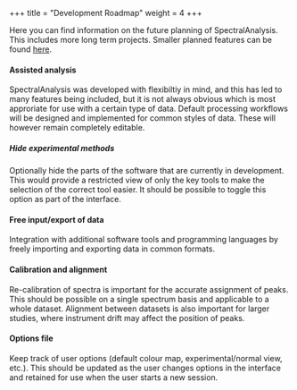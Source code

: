 +++
title = "Development Roadmap"
weight = 4
+++

Here you can find information on the future planning of SpectralAnalysis. This includes more long term projects. Smaller planned features can be found [here](https://github.com/alanrace/spectralanalysis/issues).

#### Assisted analysis
SpectralAnalysis was developed with flexibiltiy in mind, and this has led to many features being included, but it is not always obvious which is most approriate for use with a certain type of data. Default processing workflows will be designed and implemented for common styles of data. These will however remain completely editable.


##### Hide experimental methods
Optionally hide the parts of the software that are currently in development. This would provide a restricted view of only the key tools to make the selection of the correct tool easier. It should be possible to toggle this option as part of the interface.

#### Free input/export of data
Integration with additional software tools and programming languages by freely importing and exporting data in common formats.

#### Calibration and alignment
Re-calibration of spectra is important for the accurate assignment of peaks. This should be possible on a single spectrum basis and applicable to a whole dataset. Alignment between datasets is also important for larger studies, where instrument drift may affect the position of peaks.

#### Options file
Keep track of user options (default colour map, experimental/normal view, etc.). This should be updated as the user changes options in the interface and retained for use when the user starts a new session.
